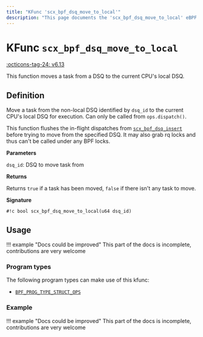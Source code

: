 ```yaml
---
title: "KFunc 'scx_bpf_dsq_move_to_local'"
description: "This page documents the 'scx_bpf_dsq_move_to_local' eBPF kfunc, including its definition, usage, program types that can use it, and examples."
---
```

# KFunc `scx_bpf_dsq_move_to_local`

<!-- [FEATURE_TAG](scx_bpf_dsq_move_to_local) -->
[:octicons-tag-24: v6.13](https://github.com/torvalds/linux/commit/5209c03c8ed215357a4827496a71fd32167d83ef)
<!-- [/FEATURE_TAG] -->

This function moves a task from a DSQ to the current CPU's local DSQ.

## Definition

Move a task from the non-local DSQ identified by `dsq_id` to the current CPU's local DSQ for execution. Can only be called from `ops.dispatch()`.

This function flushes the in-flight dispatches from [`scx_bpf_dsq_insert`](scx_bpf_dsq_insert.md) before trying to move from the specified DSQ. It may also grab <nospell>rq</nospell> locks and thus can't be called under any BPF locks.

**Parameters**

`dsq_id`: DSQ to move task from

**Returns**

Returns `true` if a task has been moved, `false` if there isn't any task to move.

**Signature**

<!-- [KFUNC_DEF] -->
`#!c bool scx_bpf_dsq_move_to_local(u64 dsq_id)`
<!-- [/KFUNC_DEF] -->

## Usage

!!! example "Docs could be improved"
    This part of the docs is incomplete, contributions are very welcome

### Program types

The following program types can make use of this kfunc:

<!-- [KFUNC_PROG_REF] -->
- [`BPF_PROG_TYPE_STRUCT_OPS`](../program-type/BPF_PROG_TYPE_STRUCT_OPS.md)
<!-- [/KFUNC_PROG_REF] -->

### Example

!!! example "Docs could be improved"
    This part of the docs is incomplete, contributions are very welcome

